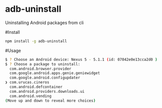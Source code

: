 # adb-uninstall
Uninstalling Android packages from cli

#Install
```bash
npm install -g adb-uninstall
```

#Usage
```bash
$ ? Choose an Android device: Nexus 5 - 5.1.1 (id: 07042e0e13cca2d0 )
$ ? Choose a package to uninstall:
  com.android.browser.provider
  com.google.android.apps.genie.geniewidget
  com.google.android.configupdater
❯ com.urucas.cineros
  com.android.defcontainer
  com.android.providers.downloads.ui
  com.android.vending
(Move up and down to reveal more choices)

```
